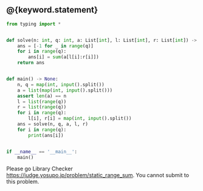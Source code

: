 ## @{keyword.statement}

``` python
from typing import *


def solve(n: int, q: int, a: List[int], l: List[int], r: List[int]) -> List[int]:
    ans = [-1 for _ in range(q)]
    for i in range(q):
        ans[i] = sum(a[l[i]:r[i]])
    return ans


def main() -> None:
    n, q = map(int, input().split())
    a = list(map(int, input().split()))
    assert len(a) == n
    l = list(range(q))
    r = list(range(q))
    for i in range(q):
        l[i], r[i] = map(int, input().split())
    ans = solve(n, q, a, l, r)
    for i in range(q):
        print(ans[i])


if __name__ == '__main__':
    main()
```

<!-- location.href doesn't work via React... -->

Please go Library Checker <https://judge.yosupo.jp/problem/static_range_sum>.
You cannot submit to this problem.

<!--

@{example.example_00}

-->

